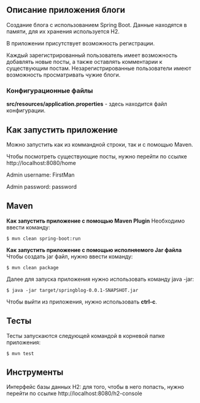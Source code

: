 
## Описание приложения блоги

Создание блога с использованием Spring Boot.
Данные находятся в памяти, для их хранения используется H2.

В приложении присутствует возможность регистрации.

Каждый зарегистрированный пользователь имеет возможность добавлять новые посты, а также оставлять комментарии к существующим постам. Незарегистрированные пользователи имеют возможность просматривать чужие блоги.

### Конфигурационные файлы

**src/resources/application.properties** - здесь находится файл конфигурации.

## Как запустить приложение
Можно запустить как из коммандной строки, так и с помощью Maven.

Чтобы посмотреть существующие посты, нужно перейти по ссылке http://localhost:8080/home

Admin username: FirstMan

Admin password: password

## Maven

**Как запустить приложение с помощью Maven Plugin**
Необходимо ввести команду:
```
$ mvn clean spring-boot:run
```
**Как запустить приложение с помощью исполняемого Jar файла**
Чтобы создать jar файл, нужно ввести команду:
```
$ mvn clean package
```
Далее для запуска приложения нужно использовать команду java -jar:
```
$ java -jar target/springblog-0.0.1-SNAPSHOT.jar
```
Чтобы выйти из приложения, нужно использовать **ctrl-c**.

## Тесты
Тесты запускаются следующей командой в корневой папке приложения:
```
$ mvn test
```

## Инструменты

Интерфейс базы данных H2:
для того, чтобы в него попасть, нужно перейти по ссылке http://localhost:8080/h2-console

